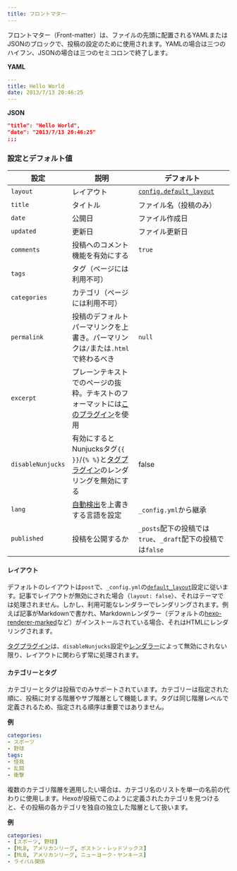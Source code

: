 ```yaml
---
title: フロントマター
---
```


フロントマター（Front-matter）は、ファイルの先頭に配置されるYAMLまたはJSONのブロックで、投稿の設定のために使用されます。YAMLの場合は三つのハイフン、JSONの場合は三つのセミコロンで終了します。

**YAML**

``` yaml
---
title: Hello World
date: 2013/7/13 20:46:25
---
```

**JSON**

``` json
"title": "Hello World",
"date": "2013/7/13 20:46:25"
;;;
```

### 設定とデフォルト値

設定 | 説明 | デフォルト
--- | --- | ---
`layout` | レイアウト | [`config.default_layout`](/docs/configuration#Writing)
`title` | タイトル | ファイル名（投稿のみ）
`date` | 公開日 | ファイル作成日
`updated` | 更新日 | ファイル更新日
`comments` | 投稿へのコメント機能を有効にする | `true`
`tags` | タグ（ページには利用不可） |
`categories` | カテゴリ（ページには利用不可） |
`permalink` | 投稿のデフォルトパーマリンクを上書き。パーマリンクは`/`または`.html`で終わるべき | `null`
`excerpt` | プレーンテキストでのページの抜粋。テキストのフォーマットには[このプラグイン](tag-plugins#投稿の抜粋)を使用 |
`disableNunjucks` | 有効にするとNunjucksタグ`{{ }}`/`{% %}`と[タグプラグイン](tag-plugins)のレンダリングを無効にする | false
`lang` | [自動検出](internationalization#パス)を上書きする言語を設定 | `_config.yml`から継承
`published` | 投稿を公開するか | `_posts`配下の投稿では`true`、`_draft`配下の投稿では`false`

#### レイアウト

デフォルトのレイアウトは`post`で、`_config.yml`の[`default_layout`](configuration#執筆)設定に従います。記事でレイアウトが無効にされた場合（`layout: false`）、それはテーマでは処理されません。しかし、利用可能なレンダラーでレンダリングされます。例えば記事がMarkdownで書かれ、Markdownレンダラー（デフォルトの[hexo-renderer-marked](https://github.com/hexojs/hexo-renderer-marked)など）がインストールされている場合、それはHTMLにレンダリングされます。

[タグプラグイン](tag-plugins)は、`disableNunjucks`設定や[レンダラー](../api/renderer#Nunjucksタグを無効にする)によって無効にされない限り、レイアウトに関わらず常に処理されます。

#### カテゴリーとタグ

カテゴリーとタグは投稿でのみサポートされています。カテゴリーは指定された順に、投稿に対する階層やサブ階層として機能します。タグは同じ階層レベルで定義されるため、指定される順序は重要ではありません。

**例**

``` yaml
categories:
- スポーツ
- 野球
tags:
- 怪我
- 乱闘
- 衝撃
```

複数のカテゴリ階層を適用したい場合は、カテゴリ名のリストを単一の名前の代わりに使用します。Hexoが投稿でこのように定義されたカテゴリを見つけると、その投稿の各カテゴリを独自の独立した階層として扱います。

**例**

``` yaml
categories:
- [スポーツ, 野球]
- [MLB, アメリカンリーグ, ボストン・レッドソックス]
- [MLB, アメリカンリーグ, ニューヨーク・ヤンキース]
- ライバル関係
```
